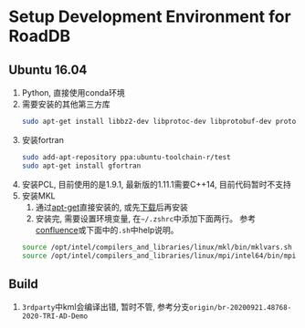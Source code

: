 # Setup Development Environment for RoadDB

## Ubuntu 16.04
1. Python, 直接使用conda环境
1. 需要安装的其他第三方库
    ```sh
    sudo apt-get install libbz2-dev libprotoc-dev libprotobuf-dev protobuf-compiler autoconf libvtk6-qt-dev ocl-icd-opencl-dev libproj-dev
    ```
1. 安装fortran
    ```sh
    sudo add-apt-repository ppa:ubuntu-toolchain-r/test
    sudo apt-get install gfortran
    ```
1. 安装PCL, 目前使用的是1.9.1, 最新版的1.11.1需要C++14, 目前代码暂时不支持
1. 安装MKL
    1. 通过[apt-get](https://software.intel.com/content/www/us/en/develop/articles/installing-intel-free-libs-and-python-apt-repo.html)直接安装的, 或先[下载](https://software.intel.com/content/www/us/en/develop/tools/math-kernel-library.html)后再安装
    1. 安装完, 需要设置环境变量, 在`~/.zshrc`中添加下面两行。 参考[confluence](https://confluence.ygomi.com:8443/display/RRT/How+to+setup+environment+to+run+Distributed+SAM+code)或下面中的`.sh`中help说明。
      ```sh
      source /opt/intel/compilers_and_libraries/linux/mkl/bin/mklvars.sh intel64
      source /opt/intel/compilers_and_libraries/linux/mpi/intel64/bin/mpivars.sh release_mt
      ```
## Build
1. `3rdparty`中kml会编译出错, 暂时不管, 参考分支`origin/br-20200921.48768-2020-TRI-AD-Demo`

